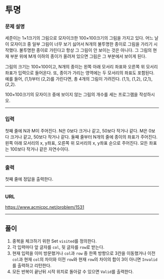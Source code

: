 # 투명

### 문제 설명

세준이는 1×1크기의 그림으로 모자이크한 100×100크기의 그림을 가지고 있다. 어느 날 이 모자이크 중 일부 그림이 너무 보기 싫어서 N개의 불투명한 종이로 그림을 가리기 시작했다. 불투명한 종이로 가린다고 항상 그 그림이 안 보이는 것은 아니다. 그 그림의 현재 부분 위에 M개 이하의 종이가 올려져 있으면 그림은 그 부분에서 보이게 된다.

그림의 크기는 100×100이고, N개의 종이는 왼쪽 아래 모서리 좌표와 오른쪽 위 모서리 좌표가 입력으로 들어온다. 또, 종이가 가리는 영역에는 두 모서리의 좌표도 포함된다. 예를 들어, (1,1)부터 (2,2)를 가린다면, 총 4개의 그림이 가려진다. (1,1), (1,2), (2,1), (2,2).

100×100크기의 모자이크 중에 보이지 않는 그림의 개수를 세는 프로그램을 작성하시오.

-----------
### 입력

첫째 줄에 N과 M이 주어진다. N은 0보다 크거나 같고, 50보다 작거나 같다. M은 0보다 크거나 같고, 50보다 작거나 같다. 둘째 줄부터 N개의 줄에 종이의 좌표가 주어진다. 왼쪽 아래 모서리의 x, y좌표, 오른쪽 위 모서리의 x, y좌표 순으로 주어진다. 모든 좌표는 100보다 작거나 같은 자연수이다.

-----------
### 출력

첫째 줄에 정답을 출력한다.

-----------
### URL

https://www.acmicpc.net/problem/1531

-----------
## 풀이
1. 중복을 체크하기 위한 Set<String> `visited`를 정의한다.
2. 각 입력마다 앞 글자를 `col`, 뒷 글자를 `row`로 받는다.
3. 현재 입력을 이미 방문했거나 `col`과 `row` 중 한쪽 방향으로 3칸을 이동했거나 이전 `col`과 현재 `col`의 차이와 이전 `row`와 현재 `row`의 차이의 합이 3이 아니면 `Invalid`를 출력하고 리턴한다.
4. 모든 반복이 끝난뒤 시작 위치로 돌아갈 수 있으면 `Valid`를 출력한다.